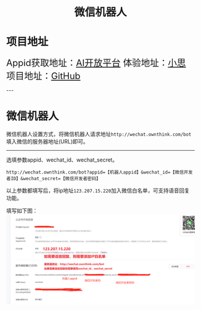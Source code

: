 <h1 align = "center">微信机器人</h1>

# 项目地址

<p align="left"><font size="5">Appid获取地址：<a href="https://console.ownthink.com//"target="_blank">AI开放平台</a> 体验地址：<a href="https://www.ownthink.com/robot.html"target="_blank">小思</a> 项目地址：<a href="https://github.com/ownthink/robot/"target="_blank">GitHub</a></font></p>
---


# 微信机器人

微信机器人设置方式，将微信机器人请求地址`http://wechat.ownthink.com/bot`填入微信的服务器地址(URL)即可。

---

选填参数appid、wechat_id、wechat_secret。
```text
http://wechat.ownthink.com/bot?appid=【机器人appid】&wechat_id=【微信开发者ID】&wechat_secret=【微信开发者密码】
```

以上参数都填写后，将ip地址`123.207.15.220`加入微信白名单，可支持语音回复功能。


填写如下图：
![微信机器人](img/wechat_bot.png)


